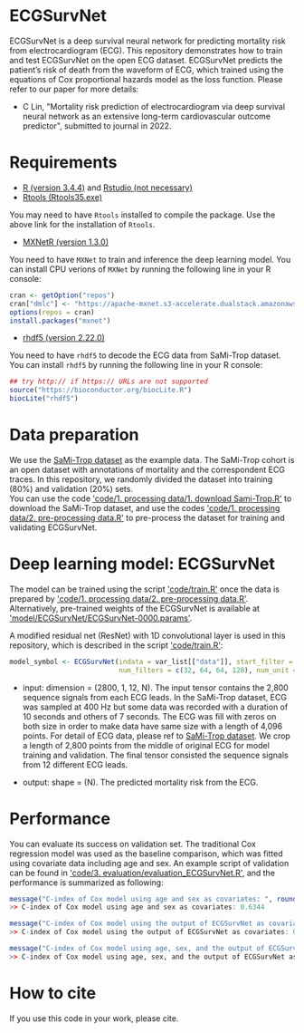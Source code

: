 # ECGSurvNet

ECGSurvNet is a deep survival neural network for predicting mortality risk from electrocardiogram (ECG). This repository demonstrates how to train and test ECGSurvNet on the open ECG dataset. ECGSurvNet predicts the patient’s risk of death from the waveform of ECG, which trained using the equations of Cox proportional hazards model as the loss function. Please refer to our paper for more details:<br>
  * C Lin, "Mortality risk prediction of electrocardiogram via deep survival neural network as an extensive long-term cardiovascular outcome predictor", submitted to journal in 2022.
  
  
# Requirements

  * [R (version 3.4.4)](https://www.r-project.org/) and [Rstudio (not necessary)](https://www.rstudio.com/)
  * [Rtools (Rtools35.exe)](https://cran.r-project.org/bin/windows/Rtools/history.html)
  
  You may need to have `Rtools` installed to compile the package. Use the above link for the installation of `Rtools`.

  * [MXNetR (version 1.3.0)](https://mxnet.apache.org/versions/1.3.1/install/index.html?platform=Windows&language=R&processor=CPU)
  
  You need to have `MXNet` to train and inference the deep learning model. You can install CPU verions of `MXNet` by running the following line in your R console:
  
  ```R
  cran <- getOption("repos")
  cran["dmlc"] <- "https://apache-mxnet.s3-accelerate.dualstack.amazonaws.com/R/CRAN/"
  options(repos = cran)
  install.packages("mxnet")
  ```

  * [rhdf5 (version 2.22.0)](https://bioconductor.org/packages/release/bioc/html/rhdf5.html)
  
  You need to have `rhdf5` to decode the ECG data from SaMi-Trop dataset. You can install `rhdf5` by running the following line in your R console:
  
  ```R
  ## try http:// if https:// URLs are not supported
  source("https://bioconductor.org/biocLite.R")
  biocLite("rhdf5")
  ```
  
  
# Data preparation
  
We use the [SaMi-Trop dataset](https://zenodo.org/record/4905618#.YdzpJ8lBxPY) as the example data. The SaMi-Trop cohort is an open dataset with annotations of mortality and the correspondent ECG traces. In this repository, we randomly divided the dataset into training (80%) and validation (20%) sets.  
You can use the code ['code/1. processing data/1. download Sami-Trop.R'](https://github.com/Imshepherd/ECGSurvNet/blob/main/code/1.%20processing%20data/1.%20download%20Sami-Trop.R) to download the SaMi-Trop dataset, and use the codes ['code/1. processing data/2. pre-processing data.R'](https://github.com/Imshepherd/ECGSurvNet/blob/main/code/1.%20processing%20data/2.%20pre-processing%20data.R) to pre-process the dataset for training and validating ECGSurvNet.

  
# Deep learning model: ECGSurvNet

The model can be trained using the script ['code/train.R'](https://github.com/Imshepherd/ECGSurvNet/blob/main/code/train.R) once the data is prepared by ['code/1. processing data/2. pre-processing data.R'](https://github.com/Imshepherd/ECGSurvNet/blob/main/code/1.%20processing%20data/2.%20pre-processing%20data.R). Alternatively, pre-trained weights of the ECGSurvNet is available at ['model/ECGSurvNet/ECGSurvNet-0000.params'](https://github.com/Imshepherd/ECGSurvNet/blob/main/model/ECGSurvNet/ECGSurvNet-0000.params).  

A modified residual net (ResNet) with 1D convolutional layer is used in this repository, which is described in the script ['code/train.R'](https://github.com/Imshepherd/ECGSurvNet/blob/main/code/train.R): 

  ```R
  model_symbol <- ECGSurvNet(indata = var_list[["data"]], start_filter = 32, inverted_coef = 4,
                             num_filters = c(32, 64, 64, 128), num_unit = c(3, 3, 6, 4), end_filters = c(512))
  ```
  
  * input: dimension = (2800, 1, 12, N). The input tensor contains the 2,800 sequence signals from each ECG leads. In the SaMi-Trop dataset, ECG was sampled at 400 Hz but some data was recorded with a duration of 10 seconds and others of 7 seconds. The ECG was fill with zeros on both size in order to make data have same size with a length of 4,096 points. For detail of ECG data, please ref to [SaMi-Trop dataset](https://zenodo.org/record/4905618#.YdzpJ8lBxPY). We crop a length of 2,800 points from the middle of original ECG for model training and validation. The final tensor consisted the sequence signals from 12 different ECG leads.
  
  * output: shape = (N). The predicted mortality risk from the ECG.


# Performance

You can evaluate its success on validation set. The traditional Cox regression model was used as the baseline comparison, which was fitted using covariate data including age and sex. An example script of validation can be found in ['code/3.  evaluation/evaluation_ECGSurvNet.R'](https://github.com/Imshepherd/ECGSurvNet/blob/main/code/3.%20evaluation/evaluation_ECGSurvNet.R), and the performance is summarized as following:

  ```R
  message("C-index of Cox model using age and sex as covariates: ", round(cox_age_sex[["concordance"]][6], digits = 4))
  >> C-index of Cox model using age and sex as covariates: 0.6344
  
  message("C-index of Cox model using the output of ECGSurvNet as covariates: ", round(cox_ecg[["concordance"]][6], digits = 4))
  >> C-index of Cox model using the output of ECGSurvNet as covariates: 0.6553
  
  message("C-index of Cox model using age, sex, and the output of ECGSurvNet as covariates: ", round(cox_age_sex_ecg[["concordance"]][6], digits = 4))
  >> C-index of Cox model using age, sex, and the output of ECGSurvNet as covariates: 0.6754
  ```

# How to cite

If you use this code in your work, please cite.


